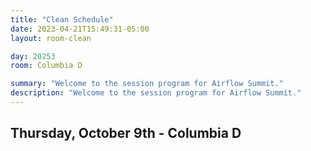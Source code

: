 ```yaml
---
title: "Clean Schedule"
date: 2023-04-21T15:49:31-05:00
layout: room-clean

day: 20253
room: Columbia D

summary: "Welcome to the session program for Airflow Summit."
description: "Welcome to the session program for Airflow Summit."
---
```


## Thursday, October 9th - Columbia D